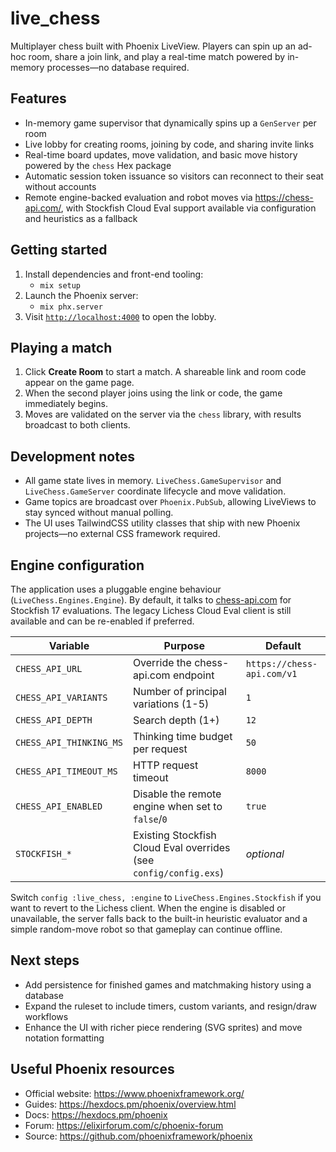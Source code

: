 # live_chess

Multiplayer chess built with Phoenix LiveView. Players can spin up an ad-hoc room, share a join link, and play a real-time match powered by in-memory processes—no database required.

## Features

- In-memory game supervisor that dynamically spins up a `GenServer` per room
- Live lobby for creating rooms, joining by code, and sharing invite links
- Real-time board updates, move validation, and basic move history powered by the `chess` Hex package
- Automatic session token issuance so visitors can reconnect to their seat without accounts
- Remote engine-backed evaluation and robot moves via https://chess-api.com/, with Stockfish Cloud Eval support available via configuration and heuristics as a fallback

## Getting started

1. Install dependencies and front-end tooling:
   - `mix setup`
2. Launch the Phoenix server:
   - `mix phx.server`
3. Visit [`http://localhost:4000`](http://localhost:4000) to open the lobby.

## Playing a match

1. Click **Create Room** to start a match. A shareable link and room code appear on the game page.
2. When the second player joins using the link or code, the game immediately begins.
3. Moves are validated on the server via the `chess` library, with results broadcast to both clients.

## Development notes

- All game state lives in memory. `LiveChess.GameSupervisor` and `LiveChess.GameServer` coordinate lifecycle and move validation.
- Game topics are broadcast over `Phoenix.PubSub`, allowing LiveViews to stay synced without manual polling.
- The UI uses TailwindCSS utility classes that ship with new Phoenix projects—no external CSS framework required.

## Engine configuration

The application uses a pluggable engine behaviour (`LiveChess.Engines.Engine`). By default, it talks to [chess-api.com](https://chess-api.com/) for Stockfish 17 evaluations. The legacy Lichess Cloud Eval client is still available and can be re-enabled if preferred.

| Variable                | Purpose                                                           | Default                    |
| ----------------------- | ----------------------------------------------------------------- | -------------------------- |
| `CHESS_API_URL`         | Override the chess-api.com endpoint                               | `https://chess-api.com/v1` |
| `CHESS_API_VARIANTS`    | Number of principal variations (1-5)                              | `1`                        |
| `CHESS_API_DEPTH`       | Search depth (1+)                                                 | `12`                       |
| `CHESS_API_THINKING_MS` | Thinking time budget per request                                  | `50`                       |
| `CHESS_API_TIMEOUT_MS`  | HTTP request timeout                                              | `8000`                     |
| `CHESS_API_ENABLED`     | Disable the remote engine when set to `false`/`0`                 | `true`                     |
| `STOCKFISH_*`           | Existing Stockfish Cloud Eval overrides (see `config/config.exs`) | _optional_                 |

Switch `config :live_chess, :engine` to `LiveChess.Engines.Stockfish` if you want to revert to the Lichess client. When the engine is disabled or unavailable, the server falls back to the built-in heuristic evaluator and a simple random-move robot so that gameplay can continue offline.

## Next steps

- Add persistence for finished games and matchmaking history using a database
- Expand the ruleset to include timers, custom variants, and resign/draw workflows
- Enhance the UI with richer piece rendering (SVG sprites) and move notation formatting

## Useful Phoenix resources

- Official website: https://www.phoenixframework.org/
- Guides: https://hexdocs.pm/phoenix/overview.html
- Docs: https://hexdocs.pm/phoenix
- Forum: https://elixirforum.com/c/phoenix-forum
- Source: https://github.com/phoenixframework/phoenix
